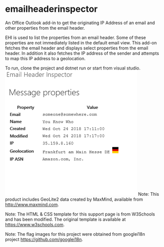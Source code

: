 # emailheaderinspector
An Office Outlook add-in to get the originating IP Address of an email and other properties from the email header.

EHI is used to list the properties from an email header. Some of these properties are not immediately listed in the default email view. This add-on fetches the email header and displays select properties from the email header. In addition it also fetches the IP address of the sender and attempts to map this IP address to a geolocation.

To run, clone the project and dotnet run or start from visual studio.
![alt text](https://github.com/eragonriddle/emailheaderinspector/raw/master/wwwroot/Images/ehi_example.png)
Note: This product includes GeoLite2 data created by MaxMind, available from http://www.maxmind.com.

Note: The HTML & CSS template for this support page is from W3Schools and has been modified. The original template is available at https://www.w3schools.com.

Note: The flag images for this project were obtained from googlei18n project https://github.com/googlei18n. 

